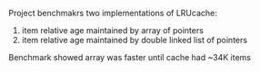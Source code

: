 Project benchmakrs two implementations of LRUcache: 
1. item relative age maintained by array of pointers
2. item relative age maintained by double linked list of pointers

Benchmark showed array was faster until cache had ~34K items
